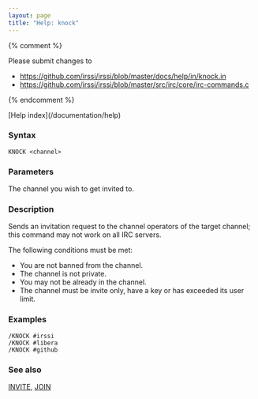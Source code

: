 ```yaml
---
layout: page
title: "Help: knock"
---
```


{% comment %}

Please submit changes to
- https://github.com/irssi/irssi/blob/master/docs/help/in/knock.in
- https://github.com/irssi/irssi/blob/master/src/irc/core/irc-commands.c


{% endcomment %}
<nav markdown="1">
[Help index](/documentation/help)
</nav>

### Syntax ###

<div class="highlight irssisyntax"><pre style="\-\-cmdlen:5ch"><code><span class="synB">KNOCK</span> <span class="synB05">&lt;channel></span></code></pre></div>



### Parameters ###

The channel you wish to get invited to.

### Description ###

Sends an invitation request to the channel operators of the target channel;
this command may not work on all IRC servers.

The following conditions must be met:

* You are not banned from the channel.
* The channel is not private.
* You may not be already in the channel.
* The channel must be invite only, have a key or has exceeded its user
  limit.

### Examples ###

    /KNOCK #irssi
    /KNOCK #libera
    /KNOCK #github

### See also ###
[INVITE](/documentation/help/invite), [JOIN](/documentation/help/join)


